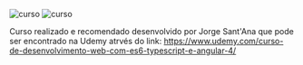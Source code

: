 ![curso](https://encrypted-tbn0.gstatic.com/images?q=tbn:ANd9GcTTxLDeL4raWBGiWz2ETtIPSeQFUD-AYvynaVEEWEfYNL8AVlI7)
![curso](https://encrypted-tbn0.gstatic.com/images?q=tbn:ANd9GcQ2XuGedClPMXFFyakkC1SNDftdVhnvlLMaTEvpFk3xMyzCFQy5)

Curso realizado e recomendado desenvolvido por Jorge Sant'Ana que pode ser encontrado na Udemy atrvés do link: https://www.udemy.com/curso-de-desenvolvimento-web-com-es6-typescript-e-angular-4/
